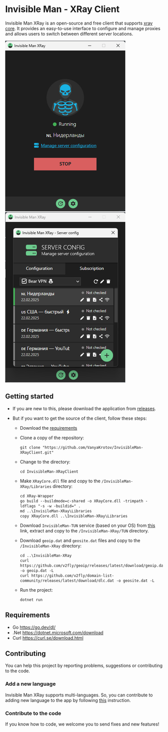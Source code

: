# Invisible Man - XRay Client

Invisible Man XRay is an open-source and free client that supports [xray core](https://github.com/XTLS/Xray-core). It provides an easy-to-use interface to configure and manage proxies and allows users to switch between different server locations.

![Image1](https://github.com/VanyaKrotov/InvisibleMan-XRayClient/blob/master/Images/image-1.png)
![Image2](https://github.com/VanyaKrotov/InvisibleMan-XRayClient/blob/master/Images/image-2.png)

## Getting started

- If you are new to this, please download the application from [releases](https://github.com/VanyaKrotov/InvisibleMan-XRayClient/releases/latest).

- But if you want to get the source of the client, follow these steps:
  - Download the [requirements](#requirements)
  - Clone a copy of the repository:
    ```
    git clone "https://github.com/VanyaKrotov/InvisibleMan-XRayClient.git"
    ```
  - Change to the directory:
    ```
    cd InvisibleMan-XRayClient
    ```
  - Make `XRayCore.dll` file and copy to the `/InvisibleMan-XRay/Libraries` directory:
    ```
    cd XRay-Wrapper
    go build --buildmode=c-shared -o XRayCore.dll -trimpath -ldflags "-s -w -buildid=" .
    md ..\InvisileMan-XRay\Libraries
    copy XRayCore.dll ..\InvisibleMan-XRay\Libraries   
    ```
    
  - Download `InvisibleMan-TUN` service (based on your OS) from [this](https://github.com/InvisibleManVPN/InvisibleMan-TUN/releases/latest) link, extract and copy to the `/InvisibleMan-XRay/TUN` directory.

  - Download `geoip.dat` and `geosite.dat` files and copy to the `/InvisibleMan-XRay` directory:
    ```
    cd ..\InvisibleMan-XRay
    curl https://github.com/v2fly/geoip/releases/latest/download/geoip.dat -o geoip.dat -L
    curl https://github.com/v2fly/domain-list-community/releases/latest/download/dlc.dat -o geosite.dat -L
    ```
  - Run the project:
    ```
    dotnet run
    ```

## Requirements

- Go https://go.dev/dl/
- .Net https://dotnet.microsoft.com/download
- Curl https://curl.se/download.html

## Contributing

You can help this project by reporting problems, suggestions or contributing to the code.

### Add a new language

Invisible Man XRay supports multi-languages. So, you can contribute to adding new language to the app by following [this](./Language.md) instruction.

### Contribute to the code

If you know how to code, we welcome you to send fixes and new features!



